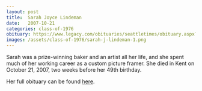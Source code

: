 ```yaml
---
layout: post
title:  Sarah Joyce Lindeman
date:   2007-10-21
categories: class-of-1976
obituary: https://www.legacy.com/obituaries/seattletimes/obituary.aspx?n=Sarah-Lindeman&pid=98783677
images: /assets/class-of-1976/sarah-j-lindeman-1.png
---
```

Sarah was a prize-winning baker and an artist all her life, and she spent much of her working career as a custom picture framer. She died in Kent on October 21, 2007, two weeks before her 49th birthday.

Her full obituary can be found [here](https://www.legacy.com/obituaries/seattletimes/obituary.aspx?n=Sarah-Lindeman&pid=98783677).
